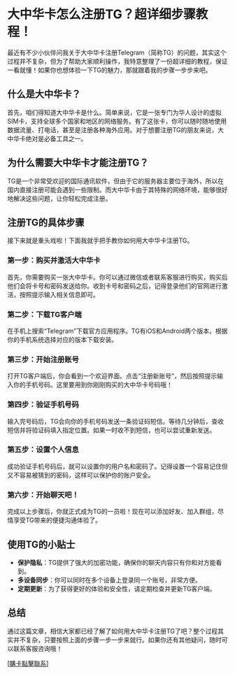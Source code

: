 # 大中华卡怎么注册TG？超详细步骤教程！

最近有不少小伙伴问我关于大中华卡注册Telegram（简称TG）的问题，其实这个过程并不复杂，但为了帮助大家顺利操作，我特意整理了一份超详细的教程，保证一看就懂！如果你也想体验一下TG的魅力，那就跟着我的步骤一步步来吧。

## 什么是大中华卡？

首先，咱们得知道大中华卡是什么。简单来说，它是一张专门为华人设计的虚拟SIM卡，支持全球多个国家和地区的网络服务。有了这张卡，你可以随时随地使用数据流量、打电话，甚至是注册各种海外应用。对于想要注册TG的朋友来说，大中华卡绝对是必备工具之一。

## 为什么需要大中华卡才能注册TG？

TG是一个非常受欢迎的国际通讯软件，但由于它的服务器主要位于海外，所以在国内直接注册可能会遇到一些限制。而大中华卡由于其特殊的网络环境，能够很好地解决这些问题，让你轻松完成注册。

## 注册TG的具体步骤

接下来就是重头戏啦！下面我就手把手教你如何用大中华卡注册TG。

### 第一步：购买并激活大中华卡

首先，你需要购买一张大中华卡。你可以通过微信或者联系客服进行购买，购买后他们会将卡号和密码发送给你。收到卡号和密码之后，记得登录他们的官网进行激活，按照提示输入相关信息即可。

### 第二步：下载TG客户端

在手机上搜索“Telegram”下载官方应用程序。TG有iOS和Android两个版本，根据你的手机系统选择对应的版本下载安装。

### 第三步：开始注册账号

打开TG客户端后，你会看到一个欢迎界面。点击“注册新账号”，然后按照提示输入你的手机号码。这里要用到你刚刚购买的大中华卡号码哦！

### 第四步：验证手机号码

输入完号码后，TG会向你的手机号码发送一条验证码短信。等待几分钟后，查收短信并将验证码填入指定位置。如果一时收不到短信，也可以尝试重新发送。

### 第五步：设置个人信息

成功验证手机号码后，就可以设置你的用户名和密码了。记得设置一个容易记住但又不容易被猜到的密码，这样可以保护你的账户安全。

### 第六步：开始聊天吧！

完成以上步骤后，你就正式成为TG的一员啦！现在可以添加好友、加入群组，尽情享受TG带来的便捷沟通体验了。

## 使用TG的小贴士

- **保护隐私**：TG提供了强大的加密功能，确保你的聊天内容只有你和对方能看到。
- **多设备同步**：你可以同时在多个设备上登录同一个账号，非常方便。
- **定期更新**：为了获得更好的体验和安全性，请定期检查并更新TG客户端。

## 总结

通过这篇文章，相信大家都已经了解了如何用大中华卡注册TG了吧？整个过程其实并不复杂，只要按照上面的步骤一步一步来就行。如果你还有其他疑问，随时可以联系客服咨询哦！

[[購卡點擊聯系](https://t.me/s/esim1088)]